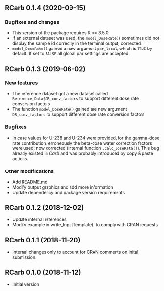 




<!-- NEWS.md was auto-generated by NEWS.Rmd. Please DO NOT edit by hand!-->

## RCarb 0.1.4 (2020-09-15)

### Bugfixes and changes

  - This version of the package requires R \>= 3.5.0
  - If an external dataset was used, the `model_DoseRate()` sometimes
    did not display the sample id correctly in the terminal output;
    corrected.
  - `model_DoseRate()` gained a new argument `par_local`, which is
    `TRUE` by default. If set to `FALSE` all global par settings are
    accepted.

## RCarb 0.1.3 (2019-06-02)

### New features

  - The reference dataset got a new dataset called
    `Reference_Data$DR_conv_factors` to support different dose rate
    conversion factors
  - The function `model_DoseRate()` gained are new argument
    `DR_conv_factors` to support different dose rate conversion factors

### Bugfixes

  - In case values for U-238 and U-234 were provided, for the gamma-dose
    rate contribution, erroneously the beta-dose water correction
    factors were used; now corrected (internal function
    `.calc_DoseRata()`). This bug already existed in *Carb* and was
    probably introduced by copy & paste actions.

### Other modifications

  - Add README.md
  - Modify output graphics and add more information
  - Update dependency and package version requirements

## RCarb 0.1.2 (2018-12-02)

  - Update internal references
  - Modify example in write\_InputTemplate() to comply with CRAN
    requests

## RCarb 0.1.1 (2018-11-20)

  - Internal changes only to account for CRAN comments on inital
    submission.

## RCarb 0.1.0 (2018-11-12)

  - Initial version

